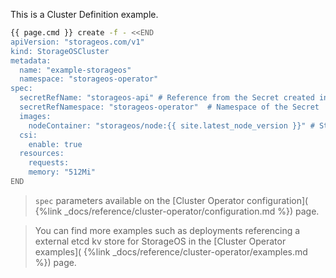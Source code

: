 This is a Cluster Definition example. 

```bash
{{ page.cmd }} create -f - <<END
apiVersion: "storageos.com/v1"
kind: StorageOSCluster
metadata:
  name: "example-storageos"
  namespace: "storageos-operator"
spec:
  secretRefName: "storageos-api" # Reference from the Secret created in the previous step
  secretRefNamespace: "storageos-operator"  # Namespace of the Secret
  images:
    nodeContainer: "storageos/node:{{ site.latest_node_version }}" # StorageOS version
  csi:
    enable: true
  resources:
    requests:
    memory: "512Mi"
END
```

> `spec` parameters available on the [Cluster Operator configuration](
> {%link _docs/reference/cluster-operator/configuration.md %}) page.

> You can find more examples such as deployments referencing a external etcd kv
> store for StorageOS in the [Cluster Operator examples](
> {%link _docs/reference/cluster-operator/examples.md %}) page.
